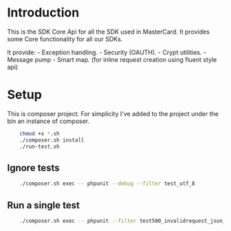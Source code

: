 # Introduction

This is the SDK Core Api for all the SDK used in MasterCard. 
It provides some Core functionality for all our SDKs.

It provide:
	- Exception handling.
	- Security (OAUTH).
	- Crypt utilities.
	- Message pump
	- Smart map. (for inline request creation using fluent style api)

# Setup
This is composer project.
For simplicity I've added to the project under the bin an instance of composer.

~~~bash
	chmod +x *.sh
	./composer.sh install
	./run-test.sh
~~~

## Ignore tests

~~~bash
	./composer.sh exec -- phpunit --debug --filter test_utf_8
~~~

## Run a single test

~~~bash
	./composer.sh exec -- phpunit --filter test500_invalidrequest_json_native
~~~
